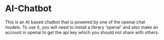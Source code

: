 # AI-Chatbot
This is an AI based chatbot that is powered by one of the openai chat models. To use it, you will need to install a library 'openai' and also make an account in openai to get the api key which you should not share with others.
